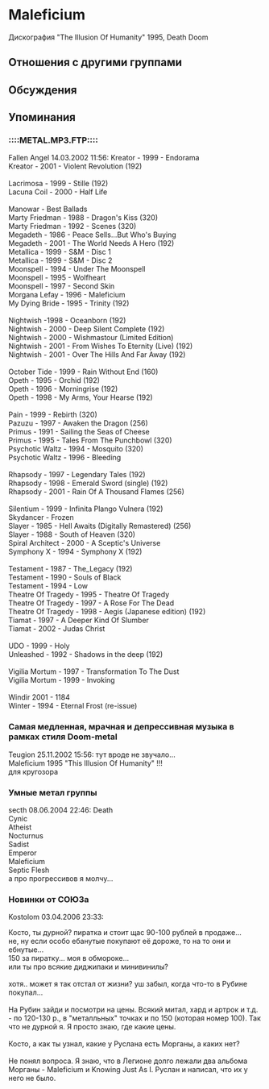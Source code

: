 # Maleficium

Дискография
"The Illusion Of Humanity" 1995, Death Doom

## Отношения с другими группами


## Обсуждения


## Упоминания

### ::::METAL.MP3.FTP::::

Fallen Angel 14.03.2002 11:56:
Kreator - 1999 - Endorama<BR>Kreator - 2001 - Violent Revolution (192)<BR><BR>Lacrimosa - 1999 - Stille (192)<BR>Lacuna Coil - 2000 - Half Life<BR><BR>Manowar - Best Ballads<BR>Marty Friedman - 1988 - Dragon's Kiss (320)<BR>Marty Friedman - 1992 - Scenes (320)<BR>Megadeth - 1986 - Peace Sells...But Who's Buying<BR>Megadeth - 2001 - The World Needs A Hero (192)<BR>Metallica - 1999 - S&M - Disc 1<BR>Metallica - 1999 - S&M - Disc 2<BR>Moonspell - 1994 - Under The Moonspell<BR>Moonspell - 1995 - Wolfheart<BR>Moonspell - 1997 - Second Skin<BR>Morgana Lefay - 1996 - Maleficium<BR>My Dying Bride - 1995 - Trinity (192)<BR><BR>Nightwish -1998 - Oceanborn (192)<BR>Nightwish - 2000 - Deep Silent Complete (192)<BR>Nightwish - 2000 - Wishmastour (Limited Edition)<BR>Nightwish - 2001 - From Wishes To Eternity (Live) (192)<BR>Nightwish - 2001 - Over The Hills And Far Away (192)<BR><BR>October Tide - 1999 - Rain Without End (160)<BR>Opeth - 1995 - Orchid (192)<BR>Opeth - 1996 - Morningrise (192)<BR>Opeth - 1998 - My Arms, Your Hearse (192)<BR><BR>Pain - 1999 - Rebirth (320)<BR>Pazuzu - 1997 - Awaken the Dragon (256)<BR>Primus - 1991 - Sailing the Seas of Cheese<BR>Primus - 1995 - Tales From The Punchbowl (320)<BR>Psychotic Waltz - 1994 - Mosquito (320)<BR>Psychotic Waltz - 1996 - Bleeding<BR><BR>Rhapsody - 1997 - Legendary Tales (192)<BR>Rhapsody - 1998 - Emerald Sword (single) (192)<BR>Rhapsody - 2001 - Rain Of A Thousand Flames (256)<BR><BR>Silentium - 1999 - Infinita Plango Vulnera (192)<BR>Skydancer - Frozen<BR>Slayer - 1985 - Hell Awaits (Digitally Remastered) (256)<BR>Slayer - 1988 - South of Heaven (320)<BR>Spiral Architect - 2000 - A Sceptic's Universe<BR>Symphony X - 1994 - Symphony X (192)<BR><BR>Testament - 1987 - The_Legacy (192)<BR>Testament - 1990 - Souls of Black<BR>Testament - 1994 - Low<BR>Theatre Of Tragedy - 1995 - Theatre Of Tragedy<BR>Theatre Of Tragedy - 1997 - A Rose For The Dead<BR>Theatre Of Tragedy - 1998 - Aegis (Japanese edition) (192)<BR>Tiamat - 1997 - A Deeper Kind Of Slumber<BR>Tiamat - 2002 - Judas Christ<BR><BR>UDO - 1999 - Holy<BR>Unleashed - 1992 - Shadows in the deep (192)<BR><BR>Vigilia Mortum - 1997 - Transformation To The Dust<BR>Vigilia Mortum - 1999 - Invoking<BR><BR>Windir 2001 - 1184<BR>Winter - 1994 - Eternal Frost (re-issue)

### Самая медленная, мрачная и депрессивная музыка в рамках стиля Doom-metal

Teugion 25.11.2002 15:56:
тут вроде не звучало...<BR>Maleficium 1995 "This Illusion Of Humanity" !!!<BR>для кругозора

### Умные метал группы

secth 08.06.2004 22:46:
Death<BR>Cynic<BR>Atheist<BR>Nocturnus<BR>Sadist<BR>Emperor<BR>Maleficium<BR>Septic Flesh<BR>а про прогрессивов я молчу...

### Новинки от СОЮЗа

Kostolom 03.04.2006 23:33:
<DIV CLASS="quote">Косто, ты дурной? пиратка и стоит щас 90-100 рублей в продаже... <BR>не, ну если особо ебанутые покупают её дороже, то на то они и ебнутые...<BR>150 за пиратку... моя в обмороке...<BR>или ты про всякие диджипаки и минивинилы?<BR><BR>хотя.. может я так отстал от жизни? уш забыл, когда что-то в Рубине покупал...</DIV><BR>На Рубин зайди и посмотри на цены. Всякий митал, хард и артрок  и т.д. - по 120-130 р., в "металльных" точках и по 150 (которая номер 100). Так что не дурной я. Я просто знаю, где какие цены.<BR><BR><DIV CLASS="quote"> Косто, а как ты узнал, какие у Руслана есть Морганы, а каких нет? <BR></DIV><BR>Не понял вопроса. Я знаю, что в Легионе долго лежали два альбома Морганы - Maleficium и Knowing Just As I. Руслан и написал, что их у него не было.

